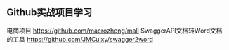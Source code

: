 ## Github实战项目学习
电商项目 https://github.com/macrozheng/mall
SwaggerAPI文档转Word文档的工具 https://github.com/JMCuixy/swagger2word
